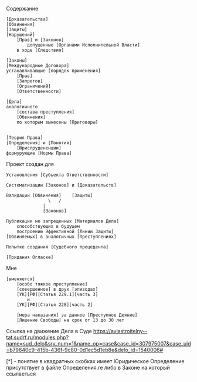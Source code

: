 Содержание

    [Доказательства]
	[Обвинения]
	[Защиты]
	[Нарушений] 
	    [Прав] и [Законов]
	        допущенные [Органами Исполнительной Власти]
		в ходе [Следствия]

    [Законы]
    [Международные Договора]
	устанавливающие [порядок применения]
	    [Прав]
	    [Запретов]
	    [Ограничений]
	    [Ответственности]

    [Дела]
	аналогичного 
	    [состава преступления]
	    [Обвинения]
		по которым вынесены [Приговоры]


    [Теория Права]
	[Определения] и [Понятия]
	    [Юриспрудененции]
	формурующие [Нормы Права]

Проект создан для 

    Установления [Субьекта Ответственности]

    Систематизации [Законов] и [Доказательств]
			
    Валидации [Обвинения]    [Защиты] 
      		        \   /
		          |
	              [Законов] 

    Публикации не запрещенных [Материалов Дела] 
        способствующих в будущем 
        построению Эффективной [Линии Защиты]
	[Обвиняемых] в аналогичных [Преступлениях]

    Попытке создания [Судебного прецедента] 

    [Придания Огласке]

Мне 

    [вменяется] 
        [особо тяжкое преступление] 
 	    [cовершенное] в друх [эпизодах]	
		[УК][РФ][Статья 229.1][часть 3] 
			и 
		[УК][РФ][Статья 228][часть 2]

        [мера наказания] за данное [Преступное Деяние] 
		[Лишение Свободы] на срок от 13 до 30 лет


Ссылка на движение Дела в Суде
	https://aviastroitelny--tat.sudrf.ru/modules.php?name=sud_delo&srv_num=1&name_op=case&case_id=307975007&case_uid=b79640c9-415b-436f-9c80-0d1ec5d1eb8e&delo_id=1540006#


[*] - понятие в квадратных скобках
        имеет Юридическое Определение
	присутствует 
          в файле Определения.re
	  либо в Законе на который ссылаеться
